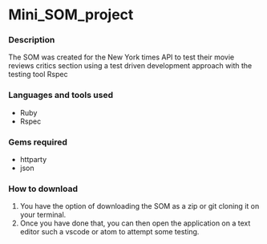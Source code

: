 # Mini_SOM_project

### Description 

The SOM was created for the New York times API to test their movie reviews critics section using a test driven development approach with the testing tool Rspec

### Languages and tools used
* Ruby
* Rspec

### Gems required
* httparty
* json
 
### How to download
1. You have the option of downloading the SOM as a zip or git cloning it on your terminal.
2. Once you have done that, you can then open the application on a text editor such a vscode or atom to attempt some testing.
